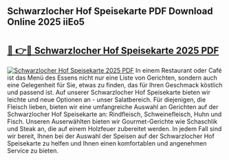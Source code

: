 ## Schwarzlocher Hof Speisekarte PDF Download Online 2025 iiEo5

# <h2><a href="http://gcbttv.nevu.top/?p=Schwarzlocher+Hof+Speisekarte">🔗 👉🔴 Schwarzlocher Hof Speisekarte 2025 PDF</a></h2>

[![Schwarzlocher Hof Speisekarte 2025 PDF](https://i.imgur.com/dBaPXMq.png)](http://gcbttv.nevu.top/?p=Schwarzlocher+Hof+Speisekarte)
In einem Restaurant oder Café ist das Menü des Essens nicht nur eine Liste von Gerichten, sondern auch eine Gelegenheit für Sie, etwas zu finden, das für Ihren Geschmack köstlich und passend ist. Auf unserer Schwarzlocher Hof Speisekarte bieten wir leichte und neue Optionen an - unser Salatbereich. Für diejenigen, die Fleisch lieben, bieten wir eine umfangreiche Auswahl an Gerichten auf der Schwarzlocher Hof Speisekarte an: Rindfleisch, Schweinefleisch, Huhn und Fisch. Unseren Auserwählten bieten wir Gourmet-Gerichte wie Schaschlik und Steak an, die auf einem Holzfeuer zubereitet werden. In jedem Fall sind wir bereit, Ihnen bei der Auswahl der Speisen auf der Schwarzlocher Hof Speisekarte zu helfen und Ihnen einen komfortablen und angenehmen Service zu bieten.
